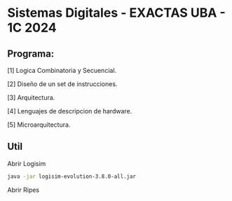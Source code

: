# Sistemas Digitales - EXACTAS UBA - 1C 2024

## Programa:
[1] Logica Combinatoria y Secuencial.

[2] Diseño de un set de instrucciones.

[3] Arquitectura.

[4] Lenguajes de descripcion de hardware.

[5] Microarquitectura.

## Util
Abrir Logisim
~~~bash
java -jar logisim-evolution-3.8.0-all.jar
~~~

Abrir Ripes
